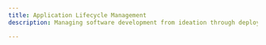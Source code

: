 ```yaml
---
title: Application Lifecycle Management
description: Managing software development from ideation through deployment and maintenance.

---
```


